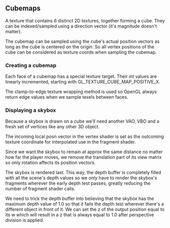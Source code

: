 ## Cubemaps

A texture that contains 6 distinct 2D textures, together forming a cube. They can be indexed/sampled using a direction vector (it's magnitude doesn't matter).

The cubemap can be sampled using the cube's actual position vectors as long as the cube is centered on the origin. So all vertex positions of the cube can be considered as texture coords when sampling the cubemap.

### Creating a cubemap

Each face of a cubemap has a special texture target. Their int values are linearly incremented, starting with GL_TEXTURE_CUBE_MAP_POSITIVE_X.

The clamp-to-edge texture wrapping method is used so OpenGL always return edge values when we sample texels between faces.

### Displaying a skybox

Because a skybox is drawn on a cube we'll need another VAO, VBO and a fresh set of vertices like any other 3D object. 

The incoming local posn vector in the vertex shader is set as the outcoming texture coordinate for interpolated use in the fragment shader.

Since we want the skybox to remain at approx the same distance no matter how far the player moves, we remove the translation part of its view matrix so only rotation affects its position vectors.

The skybox is rendered last. This way, the depth buffer is completely filled with all the scene's depth values so we only have to render the skybox's fragments wherever the early depth test passes, greatly reducing the number of fragment shader calls. 

We need to trick the depth buffer into believing that the skybox has the maximum depth value of 1.0 so that it fails the depth test wherever there's a different object in front of it. We can set the z of the output position equal to its w which will result in a z that is always equal to 1.0 after perspective division is applied.

